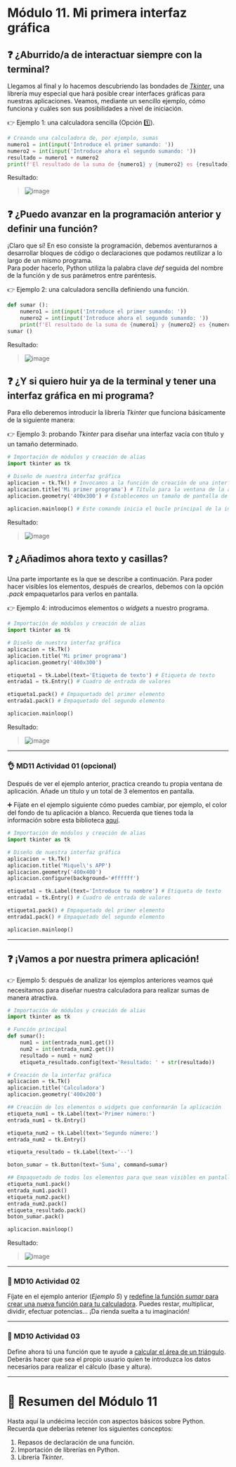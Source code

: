 # Módulo 11. Mi primera interfaz gráfica

## ❓ ¿Aburrido/a de interactuar siempre con la terminal? 
Llegamos al final y lo hacemos descubriendo las bondades de [_Tkinter_](https://docs.python.org/3/library/tkinter.html), una librería muy especial que hará posible crear interfaces gráficas para nuestras aplicaciones. Veamos, mediante un sencillo ejemplo, cómo funciona y cuáles son sus posibilidades a nivel de iniciación.


👉️ Ejemplo 1: una calculadora sencilla (Opción 1️⃣).
```Python
# Creando una calculadora de, por ejemplo, sumas
numero1 = int(input('Introduce el primer sumando: '))
numero2 = int(input('Introduce ahora el segundo sumando: '))
resultado = numero1 + numero2
print(f'El resultado de la suma de {numero1} y {numero2} es {resultado}.')

```
Resultado:
>![image](md11_interfaz_grafica_assets/calculadora1.png)

## ❓️ ¿Puedo avanzar en la programación anterior y definir una función?
¡Claro que sí! En eso consiste la programación, debemos aventurarnos a desarrollar bloques de código o declaraciones que podamos reutilizar a lo largo de un mismo programa.  
Para poder hacerlo, Python utiliza la palabra clave _def_ seguida del nombre de la función y de sus parámetros entre paréntesis.
  
👉️ Ejemplo 2: una calculadora sencilla definiendo una función.

```Python
def sumar ():
    numero1 = int(input('Introduce el primer sumando: '))
    numero2 = int(input('Introduce ahora el segundo sumando: '))
    print(f'El resultado de la suma de {numero1} y {numero2} es {numero1+numero2}.')
sumar ()
```
Resultado:
>![image](md11_interfaz_grafica_assets/calculadora2.png)

## ❓️ ¿Y si quiero huir ya de la terminal y tener una interfaz gráfica en mi programa?
Para ello deberemos introducir la librería _Tkinter_ que funciona básicamente de la siguiente manera:

👉️ Ejemplo 3: probando _Tkinter_ para diseñar una interfaz vacía con título y un tamaño determinado.

```Python
# Importación de módulos y creación de alias
import tkinter as tk

# Diseño de nuestra interfaz gráfica
aplicacion = tk.Tk() # Invocamos a la función de creación de una interfaz
aplicacion.title('Mi primer programa') # Título para la ventana de la aplicación
aplicacion.geometry('400x300') # Establecemos un tamaño de pantalla de 400 x 300 px

aplicacion.mainloop() # Este comando inicia el bucle principal de la interfaz gráfica
```
Resultado:
>![image](md11_interfaz_grafica_assets/calculadora3.png)

## ❓️ ¿Añadimos ahora texto y casillas?
Una parte importante es la que se describe a continuación. Para poder hacer visibles los elementos, después de crearlos, debemos con la opción _.pack_ empaquetarlos para verlos en pantalla.  

👉️ Ejemplo 4: introducimos elementos o _widgets_ a nuestro programa.
```Python
# Importación de módulos y creación de alias
import tkinter as tk

# Diseño de nuestra interfaz gráfica
aplicacion = tk.Tk() 
aplicacion.title('Mi primer programa') 
aplicacion.geometry('400x300') 

etiqueta1 = tk.Label(text='Etiqueta de texto') # Etiqueta de texto
entrada1 = tk.Entry() # Cuadro de entrada de valores

etiqueta1.pack() # Empaquetado del primer elemento
entrada1.pack() # Empaquetado del segundo elemento

aplicacion.mainloop() 
```
Resultado:
>![image](md11_interfaz_grafica_assets/calculadora4.png)
---
### 👌 MD11 Actividad 01 (opcional)
Después de ver el ejemplo anterior, practica creando tu propia ventana de aplicación. Añade un título y un total de 3 elementos en pantalla.  

➕ Fíjate en el ejemplo siguiente cómo puedes cambiar, por ejemplo, el color del fondo de tu aplicación a blanco. Recuerda que tienes toda la información sobre esta biblioteca [aquí](https://docs.python.org/es/3/library/tkinter.html). 
 
```Python
# Importación de módulos y creación de alias
import tkinter as tk

# Diseño de nuestra interfaz gráfica
aplicacion = tk.Tk() 
aplicacion.title('Miquel\'s APP') 
aplicacion.geometry('400x400') 
aplicacion.configure(background='#ffffff')

etiqueta1 = tk.Label(text='Introduce tu nombre') # Etiqueta de texto
entrada1 = tk.Entry() # Cuadro de entrada de valores

etiqueta1.pack() # Empaquetado del primer elemento
entrada1.pack() # Empaquetado del segundo elemento

aplicacion.mainloop() 
```
---
## ❓️ ¡Vamos a por nuestra primera aplicación!
👉️ Ejemplo 5: después de analizar los ejemplos anteriores veamos qué necesitamos para diseñar nuestra calculadora para realizar sumas de manera atractiva.

```Python
# Importación de módulos y creación de alias
import tkinter as tk

# Función principal
def sumar():
    num1 = int(entrada_num1.get())
    num2 = int(entrada_num2.get())
    resultado = num1 + num2
    etiqueta_resultado.config(text='Resultado: ' + str(resultado))

# Creación de la interfaz gráfica
aplicacion = tk.Tk()
aplicacion.title('Calculadora')
aplicacion.geometry('400x200')

## Creación de los elementos o widgets que conformarán la aplicación
etiqueta_num1 = tk.Label(text='Primer número:')
entrada_num1 = tk.Entry()

etiqueta_num2 = tk.Label(text='Segundo número:')
entrada_num2 = tk.Entry()

etiqueta_resultado = tk.Label(text='--')

boton_sumar = tk.Button(text='Suma', command=sumar)

## Empaquetado de todos los elementos para que sean visibles en pantalla
etiqueta_num1.pack()
entrada_num1.pack()
etiqueta_num2.pack()
entrada_num2.pack()
etiqueta_resultado.pack()
boton_sumar.pack()

aplicacion.mainloop()
```
Resultado:
>![image](md11_interfaz_grafica_assets/calculadora5.png) 

---
### 🔴 MD10 Actividad 02
Fíjate en el ejemplo anterior (_Ejemplo 5_) y <ins>redefine la función _sumar_ para crear una nueva función para tu calculadora</ins>. Puedes restar, multiplicar, dividir, efectuar potencias... ¡Da rienda suelta a tu imaginación!

---
### 🔴 MD10 Actividad 03
Define ahora tú una función que te ayude a <ins>calcular el área de un triángulo</ins>. Deberás hacer que sea el propio usuario quien te introduzca los datos necesarios para realizar el cálculo (base y altura).

---


# 🤗 Resumen del Módulo 11

Hasta aquí la undécima lección con aspectos básicos sobre Python. Recuerda que deberías retener los siguientes conceptos:

1. Repasos de declaración de una función.
2. Importación de librerías en Python.
3. Librería _Tkinter_.

  

